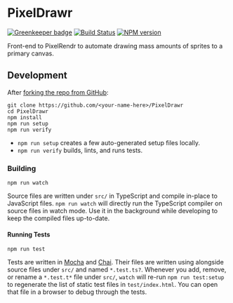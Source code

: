 <!-- Top -->
# PixelDrawr
[![Greenkeeper badge](https://badges.greenkeeper.io/FullScreenShenanigans/PixelDrawr.svg)](https://greenkeeper.io/)
[![Build Status](https://travis-ci.org/FullScreenShenanigans/PixelDrawr.svg?branch=master)](https://travis-ci.org/FullScreenShenanigans/PixelDrawr)
[![NPM version](https://badge.fury.io/js/pixeldrawr.svg)](http://badge.fury.io/js/pixeldrawr)

Front-end to PixelRendr to automate drawing mass amounts of sprites to a primary canvas.
<!-- /Top -->

<!-- Development -->
## Development

After [forking the repo from GitHub](https://help.github.com/articles/fork-a-repo/):

```
git clone https://github.com/<your-name-here>/PixelDrawr
cd PixelDrawr
npm install
npm run setup
npm run verify
```

* `npm run setup` creates a few auto-generated setup files locally.
* `npm run verify` builds, lints, and runs tests.

### Building

```shell
npm run watch
```

Source files are written under `src/` in TypeScript and compile in-place to JavaScript files.
`npm run watch` will directly run the TypeScript compiler on source files in watch mode.
Use it in the background while developing to keep the compiled files up-to-date.

#### Running Tests

```shell
npm run test
```

Tests are written in [Mocha](https://github.com/mochajs/mocha) and [Chai](https://github.com/chaijs/chai).
Their files are written using  alongside source files under `src/` and named `*.test.ts?`.
Whenever you add, remove, or rename a `*.test.t*` file under `src/`, `watch` will re-run `npm run test:setup` to regenerate the list of static test files in `test/index.html`.
You can open that file in a browser to debug through the tests.

<!-- Maps -->
<!-- /Maps -->
<!-- /Development -->
